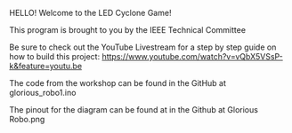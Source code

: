 HELLO! 
Welcome to the LED Cyclone Game! 

This program is brought to you by the IEEE Technical Committee 

Be sure to check out the YouTube Livestream for a step by step guide on how to build this project: https://www.youtube.com/watch?v=vQbX5VSsP-k&feature=youtu.be

The code from the workshop can be found in the GitHub at glorious_robo1.ino

The pinout for the diagram can be found at in the Github at Glorious Robo.png 
